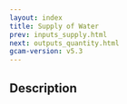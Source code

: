 ```yaml
---
layout: index
title: Supply of Water
prev: inputs_supply.html
next: outputs_quantity.html
gcam-version: v5.3 
---
```


## Description
